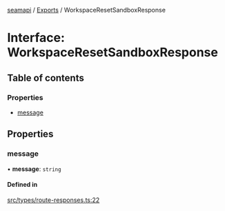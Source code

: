 [seamapi](../README.md) / [Exports](../modules.md) / WorkspaceResetSandboxResponse

# Interface: WorkspaceResetSandboxResponse

## Table of contents

### Properties

- [message](WorkspaceResetSandboxResponse.md#message)

## Properties

### message

• **message**: `string`

#### Defined in

[src/types/route-responses.ts:22](https://github.com/seamapi/seamapi-javascript/blob/main/src/types/route-responses.ts#L22)
